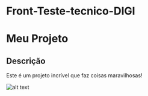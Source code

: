 # Front-Teste-tecnico-DIGI

# Meu Projeto

## Descrição
Este é um projeto incrível que faz coisas maravilhosas!
  
![alt text](01Quiz.png)

